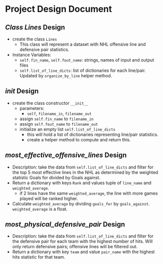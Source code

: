 # Project Design Document

## *Class Lines* Design
* create the class `Lines`
  * This class will represent a dataset with NHL offensive line and defensive pair statistics.
* Instance Variables:
  * `self.fin_name`, `self.fout_name`: strings, names of input and output files
  * `self.list_of_line_dicts`: list of dictionaries for each line/pair. Updated by `organize_by_line` helper method.

##  *__init__* Design
* create the class constructor `__init__`
  * parameters:
    * `self`, `filename_in`, `filename_out`
  * assign `self.fin_name` to `filename_in`
  * assign `self.fout_name` to `filename_out`
  * initialize an empty list `self.list_of_line_dicts`
    * this will hold a list of dictionaries representing line/pair statistics.
    * create a helper method to compute and return this.

## *most_effective_offensive_lines* Design
* Description: take the data from `self.list_of_line_dicts` and filter for the top 5 most effective lines in the NHL as
  determined by the weighted statistic Goals for divided by Goals against.
* Return a dictionary with keys `Rank` and values tuple of `line_name` and `weighted_average`.
  * if 2 lines have the same `weighted_average`, the line with more games played will be ranked higher.
* Calculate `weighted_average` by dividing `goals_for` by `goals_against`. `weighted_average` is a float. 

## *most_physical_defensive_pair* Design
* Description: take the data from `self.list_of_line_dicts` and filter for the defensive pair for each team with the 
  highest number of hits. Will only return defensive pairs; offensive lines will be filtered out.
* Return a dictionary with key `team` and value `pair_name` with the highest hits statistic for that team.